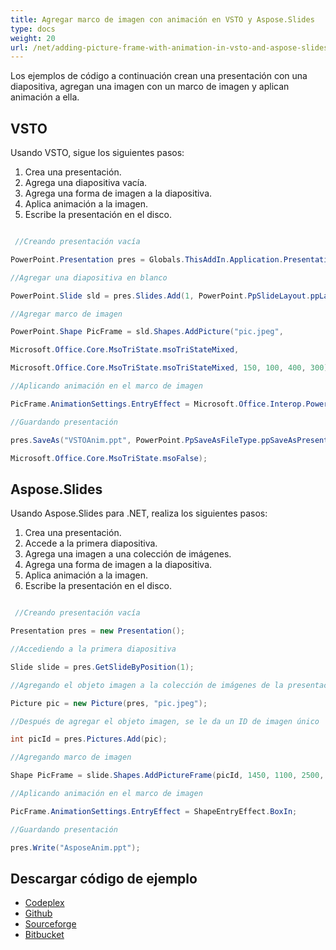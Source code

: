 ```yaml
---
title: Agregar marco de imagen con animación en VSTO y Aspose.Slides
type: docs
weight: 20
url: /net/adding-picture-frame-with-animation-in-vsto-and-aspose-slides/
---
```


Los ejemplos de código a continuación crean una presentación con una diapositiva, agregan una imagen con un marco de imagen y aplican animación a ella.
## **VSTO**
Usando VSTO, sigue los siguientes pasos:

1. Crea una presentación.
1. Agrega una diapositiva vacía.
1. Agrega una forma de imagen a la diapositiva.
1. Aplica animación a la imagen.
1. Escribe la presentación en el disco.

``` csharp

 //Creando presentación vacía

PowerPoint.Presentation pres = Globals.ThisAddIn.Application.Presentations.Add(Microsoft.Office.Core.MsoTriState.msoFalse);

//Agregar una diapositiva en blanco

PowerPoint.Slide sld = pres.Slides.Add(1, PowerPoint.PpSlideLayout.ppLayoutBlank);

//Agregar marco de imagen

PowerPoint.Shape PicFrame = sld.Shapes.AddPicture("pic.jpeg",

Microsoft.Office.Core.MsoTriState.msoTriStateMixed,

Microsoft.Office.Core.MsoTriState.msoTriStateMixed, 150, 100, 400, 300);

//Aplicando animación en el marco de imagen

PicFrame.AnimationSettings.EntryEffect = Microsoft.Office.Interop.PowerPoint.PpEntryEffect.ppEffectBoxIn;

//Guardando presentación

pres.SaveAs("VSTOAnim.ppt", PowerPoint.PpSaveAsFileType.ppSaveAsPresentation,

Microsoft.Office.Core.MsoTriState.msoFalse);

``` 
## **Aspose.Slides**
Usando Aspose.Slides para .NET, realiza los siguientes pasos:

1. Crea una presentación.
1. Accede a la primera diapositiva.
1. Agrega una imagen a una colección de imágenes.
1. Agrega una forma de imagen a la diapositiva.
1. Aplica animación a la imagen.
1. Escribe la presentación en el disco.

``` csharp

 //Creando presentación vacía

Presentation pres = new Presentation();

//Accediendo a la primera diapositiva

Slide slide = pres.GetSlideByPosition(1);

//Agregando el objeto imagen a la colección de imágenes de la presentación

Picture pic = new Picture(pres, "pic.jpeg");

//Después de agregar el objeto imagen, se le da un ID de imagen único

int picId = pres.Pictures.Add(pic);

//Agregando marco de imagen

Shape PicFrame = slide.Shapes.AddPictureFrame(picId, 1450, 1100, 2500, 2200);

//Aplicando animación en el marco de imagen

PicFrame.AnimationSettings.EntryEffect = ShapeEntryEffect.BoxIn;

//Guardando presentación

pres.Write("AsposeAnim.ppt");

``` 
## **Descargar código de ejemplo**
- [Codeplex](https://asposevsto.codeplex.com/downloads/get/772946)
- [Github](https://github.com/aspose-slides/Aspose.Slides-for-.NET/releases/download/AsposeSlidesVsVSTOv1.1/Adding.Picture.Frame.with.Animation.Aspose.Slides.zip)
- [Sourceforge](https://sourceforge.net/projects/asposevsto/files/Aspose.Slides%20Vs%20VSTO%20Slides/Adding%20Picture%20Frame%20with%20Animation%20\(Aspose.Slides\).zip/download)
- [Bitbucket](https://bitbucket.org/asposemarketplace/aspose-for-vsto/downloads/Adding%20Picture%20Frame%20with%20Animation%20\(Aspose.Slides\).zip)